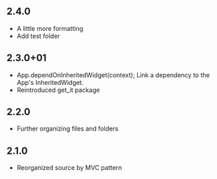
## 2.4.0
- A little more formatting
- Add test folder

## 2.3.0+01
- App.dependOnInheritedWidget(context); Link a dependency to the App's InheritedWidget.
- Reintroduced get_it package

## 2.2.0
- Further organizing files and folders 

## 2.1.0
- Reorganized source by MVC pattern